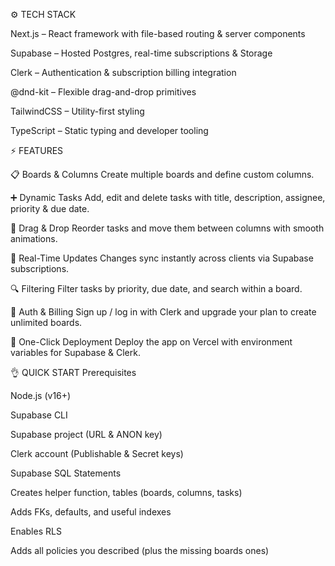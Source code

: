⚙️ TECH STACK

Next.js – React framework with file-based routing & server components

Supabase – Hosted Postgres, real-time subscriptions & Storage

Clerk – Authentication & subscription billing integration

@dnd-kit – Flexible drag-and-drop primitives

TailwindCSS – Utility-first styling

TypeScript – Static typing and developer tooling

⚡️ FEATURES

📋 Boards & Columns
Create multiple boards and define custom columns.

➕ Dynamic Tasks
Add, edit and delete tasks with title, description, assignee, priority & due date.

🔄 Drag & Drop
Reorder tasks and move them between columns with smooth animations.

📡 Real-Time Updates
Changes sync instantly across clients via Supabase subscriptions.

🔍 Filtering
Filter tasks by priority, due date, and search within a board.

🔐 Auth & Billing
Sign up / log in with Clerk and upgrade your plan to create unlimited boards.

🚀 One-Click Deployment
Deploy the app on Vercel with environment variables for Supabase & Clerk.

👌 QUICK START
Prerequisites

Node.js (v16+)

Supabase CLI

Supabase project (URL & ANON key)

Clerk account (Publishable & Secret keys)

Supabase SQL Statements

Creates helper function, tables (boards, columns, tasks)

Adds FKs, defaults, and useful indexes

Enables RLS

Adds all policies you described (plus the missing boards ones)
